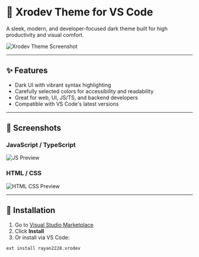 # 🌙 Xrodev Theme for VS Code

A sleek, modern, and developer-focused dark theme built for high productivity and visual comfort.

![Xrodev Theme Screenshot](https://raw.githubusercontent.com/rayan2228/xrodev-vscode-theme/main/images/screenshot.png)

---

## ✨ Features

- Dark UI with vibrant syntax highlighting
- Carefully selected colors for accessibility and readability
- Great for web, UI, JS/TS, and backend developers
- Compatible with VS Code's latest versions

---

## 📸 Screenshots

### JavaScript / TypeScript
![JS Preview](https://raw.githubusercontent.com/rayan2228/xrodev-vscode-theme/main/images/js-preview.png)

### HTML / CSS
![HTML CSS Preview](https://raw.githubusercontent.com/rayan2228/xrodev-vscode-theme/main/images/html-css.png)

---

## 🚀 Installation

1. Go to [Visual Studio Marketplace](https://marketplace.visualstudio.com/items?itemName=rayan2228.xrodev)  
2. Click **Install**  
3. Or install via VS Code:

```bash
ext install rayan2228.xrodev
